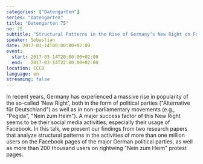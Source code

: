 ```yaml
---
categories: ["Datengarten"]
series: "Datengarten"
title: "Datengarten 75"
no: 75
subtitle: "Structural Patterns in the Rise of Germany’s New Right on Facebook"
speaker: Sebastian
date: 2017-03-14T00:00:00+02:00
event:
  start: 2017-03-14T20:00:00+02:00
  end:   2017-03-14T22:00:00+02:00
location: CCCB
language: en
streaming: false
---
```


In recent years, Germany has experienced a massive rise in popularity of
the so-called 'New Right', both in the form of political parties
(\"Alternative für Deutschland\") as well as in non-parliamentary
movements (e.g., \"Pegida\", \"Nein zum Heim\"). A major success factor of
this New Right seems to be their social media activities, especially
their usage of Facebook.
In this talk, we present our findings from two research papers that
analyze structural patterns in the activities of more than one million
users on the Facebook pages of the major German political parties, as
well as more than 200 thousand users on rightwing \"Nein zum Heim\"
protest pages.

